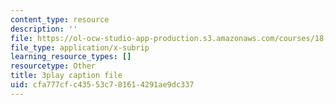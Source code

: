 ```yaml
---
content_type: resource
description: ''
file: https://ol-ocw-studio-app-production.s3.amazonaws.com/courses/18-01sc-single-variable-calculus-fall-2010/cfa777cfc43553c781614291ae9dc337_ShGBRUx2ub8.vtt
file_type: application/x-subrip
learning_resource_types: []
resourcetype: Other
title: 3play caption file
uid: cfa777cf-c435-53c7-8161-4291ae9dc337
---
```

